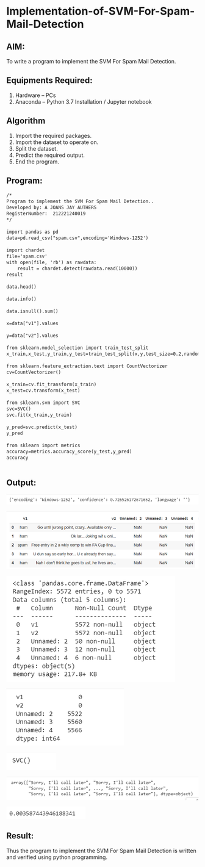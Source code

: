 # Implementation-of-SVM-For-Spam-Mail-Detection

## AIM:
To write a program to implement the SVM For Spam Mail Detection.

## Equipments Required:
1. Hardware – PCs
2. Anaconda – Python 3.7 Installation / Jupyter notebook

## Algorithm
1. Import the required packages.
2. Import the dataset to operate on.
3. Split the dataset.
4. Predict the required output.
5. End the program.

## Program:
```
/*
Program to implement the SVM For Spam Mail Detection..
Developed by: A JOANS JAY AUTHERS
RegisterNumber:  212221240019
*/

import pandas as pd
data=pd.read_csv("spam.csv",encoding='Windows-1252')

import chardet
file='spam.csv'
with open(file, 'rb') as rawdata:
    result = chardet.detect(rawdata.read(10000))
result

data.head()

data.info()

data.isnull().sum()

x=data["v1"].values

y=data["v2"].values

from sklearn.model_selection import train_test_split
x_train,x_test,y_train,y_test=train_test_split(x,y,test_size=0.2,random_state=0)

from sklearn.feature_extraction.text import CountVectorizer 
cv=CountVectorizer()

x_train=cv.fit_transform(x_train)
x_test=cv.transform(x_test)

from sklearn.svm import SVC
svc=SVC()
svc.fit(x_train,y_train)

y_pred=svc.predict(x_test)
y_pred

from sklearn import metrics
accuracy=metrics.accuracy_score(y_test,y_pred)
accuracy


```

## Output:
![SVM For Spam Mail Detection](./op1.png)

![SVM For Spam Mail Detection](./op2.png)

![SVM For Spam Mail Detection](./op3.png)

![SVM For Spam Mail Detection](./op4.png)

![SVM For Spam Mail Detection](./op5.png)

![SVM For Spam Mail Detection](./op6.png)

![SVM For Spam Mail Detection](./op7.png)


## Result:
Thus the program to implement the SVM For Spam Mail Detection is written and verified using python programming.
